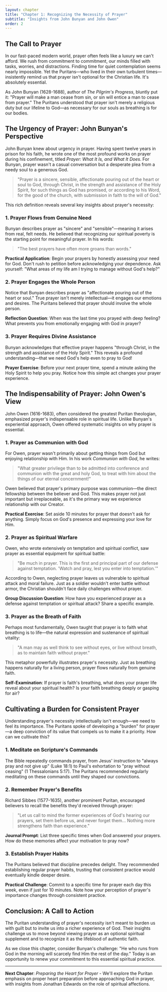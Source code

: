 ```yaml
---
layout: chapter
title: "Chapter 1: Recognizing the Necessity of Prayer"
subtitle: "Insights from John Bunyan and John Owen"
order: 2
---
```


## The Call to Prayer

In our fast-paced modern world, prayer often feels like a luxury we can't afford. We rush from commitment to commitment, our minds filled with tasks, worries, and distractions. Finding time for quiet contemplation seems nearly impossible. Yet the Puritans—who lived in their own turbulent times—insistently remind us that prayer isn't optional for the Christian life. It's absolutely essential.

As John Bunyan (1628-1688), author of *The Pilgrim's Progress*, bluntly put it: "Prayer will make a man cease from sin, or sin will entice a man to cease from prayer." The Puritans understood that prayer isn't merely a religious duty but our lifeline to God—as necessary for our souls as breathing is for our bodies.

## The Urgency of Prayer: John Bunyan's Perspective

John Bunyan knew about urgency in prayer. Having spent twelve years in prison for his faith, he wrote one of the most profound works on prayer during his confinement, titled *Prayer: What It Is, and What It Does*. For Bunyan, prayer wasn't a casual conversation but a desperate plea from a needy soul to a generous God.

> "Prayer is a sincere, sensible, affectionate pouring out of the heart or soul to God, through Christ, in the strength and assistance of the Holy Spirit, for such things as God has promised, or according to his Word, for the good of the church, with submission in faith to the will of God."

This rich definition reveals several key insights about prayer's necessity:

### 1. Prayer Flows from Genuine Need

Bunyan describes prayer as "sincere" and "sensible"—meaning it arises from real, felt needs. He believed that recognizing our spiritual poverty is the starting point for meaningful prayer. In his words:

> "The best prayers have often more groans than words."

**Practical Application**: Begin your prayers by honestly assessing your need for God. Don't rush to petition before acknowledging your dependence. Ask yourself: "What areas of my life am I trying to manage without God's help?"

### 2. Prayer Engages the Whole Person

Notice that Bunyan describes prayer as "affectionate pouring out of the heart or soul." True prayer isn't merely intellectual—it engages our emotions and desires. The Puritans believed that prayer should involve the whole person.

**Reflection Question**: When was the last time you prayed with deep feeling? What prevents you from emotionally engaging with God in prayer?

### 3. Prayer Requires Divine Assistance

Bunyan acknowledges that effective prayer happens "through Christ, in the strength and assistance of the Holy Spirit." This reveals a profound understanding—that we need God's help even to pray to God!

**Prayer Exercise**: Before your next prayer time, spend a minute asking the Holy Spirit to help you pray. Notice how this simple act changes your prayer experience.

## The Indispensability of Prayer: John Owen's View

John Owen (1616-1683), often considered the greatest Puritan theologian, emphasized prayer's indispensable role in spiritual life. Unlike Bunyan's experiential approach, Owen offered systematic insights on why prayer is essential.

### 1. Prayer as Communion with God

For Owen, prayer wasn't primarily about getting things from God but enjoying relationship with Him. In his work *Communion with God*, he writes:

> "What greater privilege than to be admitted into conference and communion with the great and holy God, to treat with him about the things of our eternal concernment!"

Owen believed that prayer's primary purpose was communion—the direct fellowship between the believer and God. This makes prayer not just important but irreplaceable, as it's the primary way we experience relationship with our Creator.

**Practical Exercise**: Set aside 10 minutes for prayer that doesn't ask for anything. Simply focus on God's presence and expressing your love for Him.

### 2. Prayer as Spiritual Warfare

Owen, who wrote extensively on temptation and spiritual conflict, saw prayer as essential equipment for spiritual battle:

> "Be much in prayer. This is the first and principal part of our defense against temptation. 'Watch and pray, lest you enter into temptation.'"

According to Owen, neglecting prayer leaves us vulnerable to spiritual attack and moral failure. Just as a soldier wouldn't enter battle without armor, the Christian shouldn't face daily challenges without prayer.

**Group Discussion Question**: How have you experienced prayer as a defense against temptation or spiritual attack? Share a specific example.

### 3. Prayer as the Breath of Faith

Perhaps most fundamentally, Owen taught that prayer is to faith what breathing is to life—the natural expression and sustenance of spiritual vitality:

> "A man may as well think to see without eyes, or live without breath, as to maintain faith without prayer."

This metaphor powerfully illustrates prayer's necessity. Just as breathing happens naturally for a living person, prayer flows naturally from genuine faith.

**Self-Examination**: If prayer is faith's breathing, what does your prayer life reveal about your spiritual health? Is your faith breathing deeply or gasping for air?

## Cultivating a Burden for Consistent Prayer

Understanding prayer's necessity intellectually isn't enough—we need to feel its importance. The Puritans spoke of developing a "burden" for prayer—a deep conviction of its value that compels us to make it a priority. How can we cultivate this?

### 1. Meditate on Scripture's Commands

The Bible repeatedly commands prayer, from Jesus' instruction to "always pray and not give up" (Luke 18:1) to Paul's exhortation to "pray without ceasing" (1 Thessalonians 5:17). The Puritans recommended regularly meditating on these commands until they shaped our convictions.

### 2. Remember Prayer's Benefits

Richard Sibbes (1577-1635), another prominent Puritan, encouraged believers to recall the benefits they'd received through prayer:

> "Let us call to mind the former experiences of God's hearing our prayers, set them before us, and never forget them... Nothing more strengthens faith than experience."

**Journal Prompt**: List three specific times when God answered your prayers. How do these memories affect your motivation to pray now?

### 3. Establish Prayer Habits

The Puritans believed that discipline precedes delight. They recommended establishing regular prayer habits, trusting that consistent practice would eventually kindle deeper desire.

**Practical Challenge**: Commit to a specific time for prayer each day this week, even if just for 10 minutes. Note how your perception of prayer's importance changes through consistent practice.

## Conclusion: A Call to Action

The Puritan understanding of prayer's necessity isn't meant to burden us with guilt but to invite us into a richer experience of God. Their insights challenge us to move beyond viewing prayer as an optional spiritual supplement and to recognize it as the lifeblood of authentic faith.

As we close this chapter, consider Bunyan's challenge: "He who runs from God in the morning will scarcely find Him the rest of the day." Today is an opportunity to renew your commitment to this essential spiritual practice.

---

**Next Chapter**: *Preparing the Heart for Prayer* - We'll explore the Puritan emphasis on proper heart preparation before approaching God in prayer, with insights from Jonathan Edwards on the role of spiritual affections. 